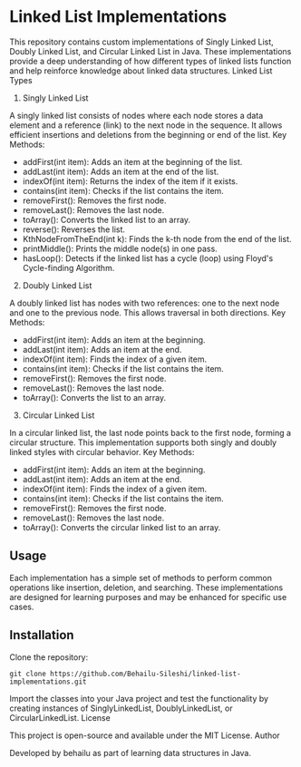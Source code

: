 # Linked List Implementations

This repository contains custom implementations of Singly Linked List, Doubly Linked List, and Circular Linked List in Java. These implementations provide a deep understanding of how different types of linked lists function and help reinforce knowledge about linked data structures.
Linked List Types
1. Singly Linked List

A singly linked list consists of nodes where each node stores a data element and a reference (link) to the next node in the sequence. It allows efficient insertions and deletions from the beginning or end of the list.
Key Methods:

* addFirst(int item): Adds an item at the beginning of the list.
* addLast(int item): Adds an item at the end of the list.
* indexOf(int item): Returns the index of the item if it exists.
* contains(int item): Checks if the list contains the item.
* removeFirst(): Removes the first node.
* removeLast(): Removes the last node.
* toArray(): Converts the linked list to an array.
* reverse(): Reverses the list.
* KthNodeFromTheEnd(int k): Finds the k-th node from the end of the list.
* printMiddle(): Prints the middle node(s) in one pass.
* hasLoop(): Detects if the linked list has a cycle (loop) using Floyd's Cycle-finding Algorithm.

2. Doubly Linked List

A doubly linked list has nodes with two references: one to the next node and one to the previous node. This allows traversal in both directions.
Key Methods:

* addFirst(int item): Adds an item at the beginning.
* addLast(int item): Adds an item at the end.
* indexOf(int item): Finds the index of a given item.
* contains(int item): Checks if the list contains the item.
* removeFirst(): Removes the first node.
* removeLast(): Removes the last node.
* toArray(): Converts the list to an array.

3. Circular Linked List

In a circular linked list, the last node points back to the first node, forming a circular structure. This implementation supports both singly and doubly linked styles with circular behavior.
Key Methods:

* addFirst(int item): Adds an item at the beginning.
* addLast(int item): Adds an item at the end.
* indexOf(int item): Finds the index of a given item.
* contains(int item): Checks if the list contains the item.
* removeFirst(): Removes the first node.
* removeLast(): Removes the last node.
* toArray(): Converts the circular linked list to an array.

## Usage

Each implementation has a simple set of methods to perform common operations like insertion, deletion, and searching.
These implementations are designed for learning purposes and may be enhanced for specific use cases.

## Installation

Clone the repository:

    git clone https://github.com/Behailu-Sileshi/linked-list-implementations.git

Import the classes into your Java project and test the functionality by creating instances of SinglyLinkedList, DoublyLinkedList, or CircularLinkedList.
License

This project is open-source and available under the MIT License.
Author

Developed by behailu as part of learning data structures in Java.